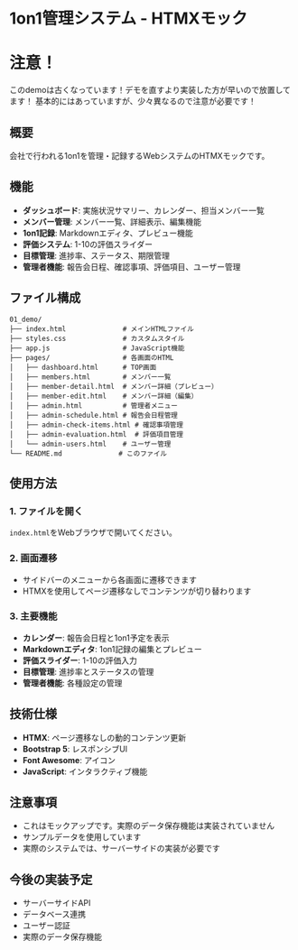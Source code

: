 # 1on1管理システム - HTMXモック

# 注意！
このdemoは古くなっています！デモを直すより実装した方が早いので放置してます！
基本的にはあっていますが、少々異なるので注意が必要です！

## 概要
会社で行われる1on1を管理・記録するWebシステムのHTMXモックです。

## 機能
- **ダッシュボード**: 実施状況サマリー、カレンダー、担当メンバー一覧
- **メンバー管理**: メンバー一覧、詳細表示、編集機能
- **1on1記録**: Markdownエディタ、プレビュー機能
- **評価システム**: 1-10の評価スライダー
- **目標管理**: 進捗率、ステータス、期限管理
- **管理者機能**: 報告会日程、確認事項、評価項目、ユーザー管理

## ファイル構成
```
01_demo/
├── index.html              # メインHTMLファイル
├── styles.css              # カスタムスタイル
├── app.js                  # JavaScript機能
├── pages/                  # 各画面のHTML
│   ├── dashboard.html      # TOP画面
│   ├── members.html        # メンバー一覧
│   ├── member-detail.html  # メンバー詳細（プレビュー）
│   ├── member-edit.html    # メンバー詳細（編集）
│   ├── admin.html          # 管理者メニュー
│   ├── admin-schedule.html # 報告会日程管理
│   ├── admin-check-items.html # 確認事項管理
│   ├── admin-evaluation.html  # 評価項目管理
│   └── admin-users.html    # ユーザー管理
└── README.md              # このファイル
```

## 使用方法

### 1. ファイルを開く
`index.html`をWebブラウザで開いてください。

### 2. 画面遷移
- サイドバーのメニューから各画面に遷移できます
- HTMXを使用してページ遷移なしでコンテンツが切り替わります

### 3. 主要機能
- **カレンダー**: 報告会日程と1on1予定を表示
- **Markdownエディタ**: 1on1記録の編集とプレビュー
- **評価スライダー**: 1-10の評価入力
- **目標管理**: 進捗率とステータスの管理
- **管理者機能**: 各種設定の管理

## 技術仕様
- **HTMX**: ページ遷移なしの動的コンテンツ更新
- **Bootstrap 5**: レスポンシブUI
- **Font Awesome**: アイコン
- **JavaScript**: インタラクティブ機能

## 注意事項
- これはモックアップです。実際のデータ保存機能は実装されていません
- サンプルデータを使用しています
- 実際のシステムでは、サーバーサイドの実装が必要です

## 今後の実装予定
- サーバーサイドAPI
- データベース連携
- ユーザー認証
- 実際のデータ保存機能

